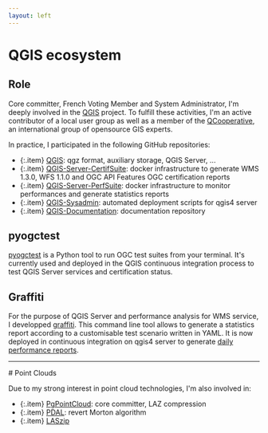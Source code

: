 ```yaml
---
layout: left
---
```


# QGIS ecosystem

## Role

Core committer, French Voting Member and System Administrator, I'm deeply
involved in the <a href="https://www.qgis.org/en/site">QGIS</a> project. To
fulfill these activities, I'm an active contributor of a local user group as
well as a member of the
<a href="https://www.qcooperative.net/">QCooperative</a>, an international group
of opensource GIS experts.

In practice, I participated in the following GitHub repositories:

  + {:.item} <a href="https://github.com/qgis/QGIS">QGIS</a>: qgz format, auxiliary storage, QGIS Server, ...
  + {:.item} <a href="https://github.com/qgis/QGIS-Server-CertifSuite">QGIS-Server-CertifSuite</a>: docker infrastructure to generate WMS 1.3.0, WFS 1.1.0 and OGC API Features OGC certification reports
  + {:.item} <a href="https://github.com/qgis/QGIS-Server-PerfSuite">QGIS-Server-PerfSuite</a>: docker infrastructure to monitor performances and generate statistics reports
  + {:.item} <a href="https://github.com/qgis/QGIS-Sysadmin">QGIS-Sysadmin</a>: automated deployment scripts for qgis4 server
  + {:.item} <a href="https://github.com/qgis/QGIS-Documentation">QGIS-Documentation</a>: documentation repository

## pyogctest

<a href="https://github.com/pblottiere/pyogctest">pyogctest</a> is a Python
tool to run OGC test suites from your terminal. It's currently used and
deployed in the QGIS continuous integration process to test QGIS Server
services and certification status.

## Graffiti

For the purpose of QGIS Server and performance analysis for WMS service, I developped
<a href="https://github.com/pblottiere/graffiti">graffiti</a>. This command
line tool allows to generate a statistics report according to a customisable test
scenario written in YAML. It is now deployed in continuous integration on qgis4 server to generate
<a href="http://tests.qgis.org/perf_test/graffiti/">daily performance reports</a>.

<hr/>
# Point Clouds

Due to my strong interest in point cloud technologies, I'm also involved in:

  + {:.item} <a href="https://github.com/pgpointcloud/pointcloud">PgPointCloud</a>: core committer, LAZ compression
  + {:.item} <a href="https://github.com/PDAL/PDAL">PDAL</a>: revert Morton algorithm
  + {:.item} <a href="https://github.com/LASzip/LASzip">LASzip</a>
